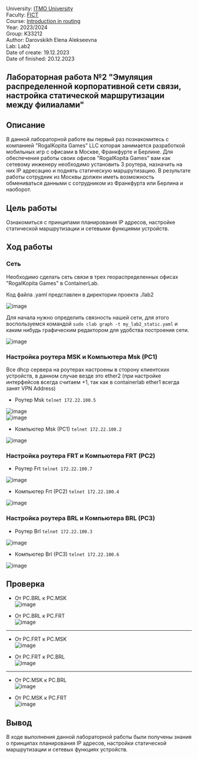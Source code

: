 University: [ITMO University](https://itmo.ru/ru/)  
Faculty: [FICT](https://fict.itmo.ru)  
Course: [Introduction in routing](https://github.com/itmo-ict-faculty/introduction-in-routing)  
Year: 2023/2024  
Group: K33212  
Author: Darovskikh Elena Alekseevna  
Lab: Lab2  
Date of create: 19.12.2023  
Date of finished: 20.12.2023

## Лабораторная работа №2 "Эмуляция распределенной корпоративной сети связи, настройка статической маршрутизации между филиалами"

## Описание 

В данной лабораторной работе вы первый раз познакомитесь с компанией "RogaIKopita Games" LLC которая занимается разработкой мобильных игр с офисами в Москве, Франкфурте и Берлине. Для обеспечения работы своих офисов "RogaIKopita Games" вам как сетевому инженеру необходимо установить 3 роутера, назначить на них IP адресацию и поднять статическую маршрутизацию. В результате работы сотрудник из Москвы должен иметь возможность обмениваться данными с сотрудником из Франкфурта или Берлина и наоборот.

## Цель работы  

Ознакомиться с принципами планирования IP адресов, настройке статической маршрутизации и сетевыми функциями устройств.

## Ход работы  

### Сеть  

Необходимо сделать сеть связи в трех геораспределенных офисах "RogaIKopita Games" в ContainerLab. 

Код файла .yaml представлен в директории проекта ./lab2

![image](https://github.com/lenaniridmi/2023_2024-introduction_in_routing-k33212-darovskikh_e_a/assets/90695447/c553167a-3fc3-4668-9297-f71596a41347)

Для начала нужно определить связность нашей сети, для этого воспользуемся командой ```sudo clab graph -t my_lab2_static.yaml``` и каким нибудь графическим редактором для удобства построения сети.

![image](https://github.com/lenaniridmi/2023_2024-introduction_in_routing-k33212-darovskikh_e_a/assets/90695447/39b540c5-2db4-4729-b366-fe46fe0df324)


### Настройка роутера MSK и Компьютера Msk (PC1)

Все dhcp сервера на роутерах настроены в сторону клиентских устройств, в данном случае везде это ether2 (при настройке интерфейсов всегда считаем +1, так как в containerlab ether1 всегда занят VPN Address)

* Роутер Msk ```telnet 172.22.100.5```

 ![image](https://github.com/lenaniridmi/2023_2024-introduction_in_routing-k33212-darovskikh_e_a/assets/90695447/74bea150-d98f-47fc-8f67-6e9054260e0a)  
 ![image](https://github.com/lenaniridmi/2023_2024-introduction_in_routing-k33212-darovskikh_e_a/assets/90695447/ee05bfe4-acfc-49df-ab91-9c30e2ce3759)

* Компьютер Msk (PC1) ```telnet 172.22.100.2```

![image](https://github.com/lenaniridmi/2023_2024-introduction_in_routing-k33212-darovskikh_e_a/assets/90695447/2bbc9953-81f2-4337-a891-842a8ad04ae4)

 ### Настройка роутера FRT и Компьютера FRT (PC2)

* Роутер Frt ```telnet 172.22.100.7```

![image](https://github.com/lenaniridmi/2023_2024-introduction_in_routing-k33212-darovskikh_e_a/assets/90695447/ba3d8a31-405a-402a-9805-45174a375a1f)

* Компьютер Frt (PC2) ```telnet 172.22.100.4```

![image](https://github.com/lenaniridmi/2023_2024-introduction_in_routing-k33212-darovskikh_e_a/assets/90695447/7ef5d1a1-7e7e-4543-aa68-87dc335212a7)

 ### Настройка роутера BRL и Компьютера BRL (PC3)

* Роутер Brl ```telnet 172.22.100.3```

![image](https://github.com/lenaniridmi/2023_2024-introduction_in_routing-k33212-darovskikh_e_a/assets/90695447/7a8006cf-c79c-4cda-a23e-d05228f7c659) 

* Компьютер Brl (PC3) ```telnet 172.22.100.6```

![image](https://github.com/lenaniridmi/2023_2024-introduction_in_routing-k33212-darovskikh_e_a/assets/90695447/9acca54d-358b-4ac7-9fee-12bab2914e06)

## Проверка

* От PC.BRL к PC.MSK  
![image](https://github.com/lenaniridmi/2023_2024-introduction_in_routing-k33212-darovskikh_e_a/assets/90695447/c041252f-5cf8-4367-a61a-86d114c23a72)

* От PC.BRL к PC.FRT  
![image](https://github.com/lenaniridmi/2023_2024-introduction_in_routing-k33212-darovskikh_e_a/assets/90695447/a9056ea4-8464-4011-9861-8df3ff2f20ca)

______

* От PC.FRT к PC.MSK  
![image](https://github.com/lenaniridmi/2023_2024-introduction_in_routing-k33212-darovskikh_e_a/assets/90695447/2d7f771e-3259-4c57-8f45-2e19955d377d)

* От PC.FRT к PC.BRL    
![image](https://github.com/lenaniridmi/2023_2024-introduction_in_routing-k33212-darovskikh_e_a/assets/90695447/470a7473-5af7-46dc-9cd3-96720d57f991)

______

* От PC.MSK к PC.BRL  
![image](https://github.com/lenaniridmi/2023_2024-introduction_in_routing-k33212-darovskikh_e_a/assets/90695447/dea72d08-a745-45fa-8bf1-18cf22404b33)

* От PC.MSK к PC.FRT  
![image](https://github.com/lenaniridmi/2023_2024-introduction_in_routing-k33212-darovskikh_e_a/assets/90695447/3c9b90a1-2fb5-49d4-8a31-a006d373972a)

## Вывод
В ходе выполнения данной лабораторной работы были получены знания о принципах планирования IP адресов, настройки статической маршрутизации и сетевых функциях устройств.
